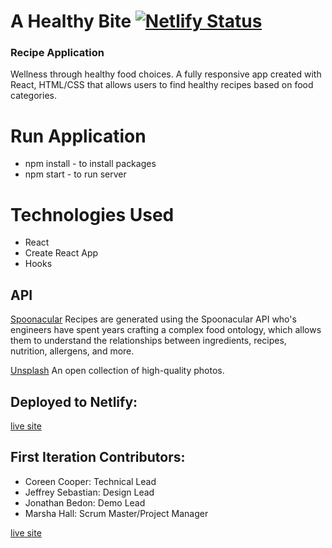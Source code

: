 # A Healthy Bite [![Netlify Status](https://api.netlify.com/api/v1/badges/0a996ebb-3e4c-47c3-a2d9-a606f56fdb0d/deploy-status)](https://app.netlify.com/sites/ahealthybite/deploys)
### Recipe Application
 Wellness through healthy food choices.
 A fully responsive app created with React, HTML/CSS that allows users to find healthy recipes based on food categories.

# Run Application
- npm install - to install packages
- npm start - to run server

# Technologies Used
- React
- Create React App
- Hooks
 
## API
[Spoonacular](https://spoonacular.com/food-api)
Recipes are generated using the Spoonacular API who's engineers have spent years crafting a complex food ontology, which allows them to understand the relationships between ingredients, recipes, nutrition, allergens, and more.

[Unsplash](https://unsplash.com/developers)
An open collection of high-quality photos.

## Deployed to Netlify:
[live site](https://ahealthybite.netlify.app/)

## First Iteration Contributors:
- Coreen Cooper: Technical Lead
- Jeffrey Sebastian: Design Lead
- Jonathan Bedon: Demo Lead
- Marsha Hall: Scrum Master/Project Manager

[live site](https://a-healthy-bite.netlify.app/)
